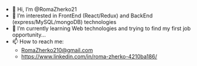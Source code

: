 - 👋 Hi, I’m @RomaZherko21
- 👀 I’m interested in FrontEnd (React/Redux) and BackEnd (express/MySQL/mongoDB) technologies
- 🌱 I’m currently learning Web technologies and trying to find my first job opportunity...
- 📫 How to reach me: 
  - RomaZherko210@gmail.com
  - https://www.linkedin.com/in/roma-zherko-4210ba186/ 
